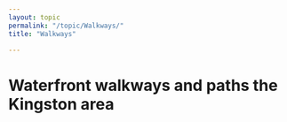 ```yaml
---
layout: topic
permalink: "/topic/Walkways/"
title: "Walkways"

---
```


<h1>Waterfront walkways and paths the Kingston area</h1>




